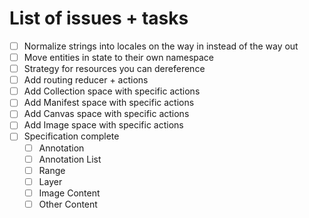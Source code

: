 # List of issues + tasks

* [ ] Normalize strings into locales on the way in instead of the way out
* [ ] Move entities in state to their own namespace
* [ ] Strategy for resources you can dereference
* [ ] Add routing reducer + actions
* [ ] Add Collection space with specific actions
* [ ] Add Manifest space with specific actions
* [ ] Add Canvas space with specific actions
* [ ] Add Image space with specific actions
* [ ] Specification complete
  * [ ] Annotation
  * [ ] Annotation List
  * [ ] Range
  * [ ] Layer
  * [ ] Image Content
  * [ ] Other Content

